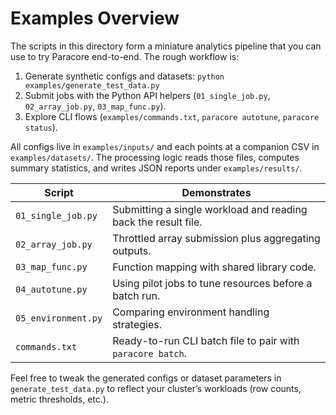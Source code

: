 # Examples Overview

The scripts in this directory form a miniature analytics pipeline that you can
use to try Paracore end-to-end. The rough workflow is:

1. Generate synthetic configs and datasets: `python examples/generate_test_data.py`
2. Submit jobs with the Python API helpers (`01_single_job.py`, `02_array_job.py`, `03_map_func.py`).
3. Explore CLI flows (`examples/commands.txt`, `paracore autotune`, `paracore status`).

All configs live in `examples/inputs/` and each points at a companion CSV in
`examples/datasets/`. The processing logic reads those files, computes summary
statistics, and writes JSON reports under `examples/results/`.

| Script | Demonstrates |
| --- | --- |
| `01_single_job.py` | Submitting a single workload and reading back the result file. |
| `02_array_job.py` | Throttled array submission plus aggregating outputs. |
| `03_map_func.py` | Function mapping with shared library code. |
| `04_autotune.py` | Using pilot jobs to tune resources before a batch run. |
| `05_environment.py` | Comparing environment handling strategies. |
| `commands.txt` | Ready-to-run CLI batch file to pair with `paracore batch`. |

Feel free to tweak the generated configs or dataset parameters in
`generate_test_data.py` to reflect your cluster’s workloads (row counts, metric
thresholds, etc.).
